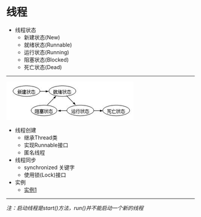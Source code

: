 # 线程
+ 线程状态
  + 新建状态(New)
  + 就绪状态(Runnable)
  + 运行状态(Running)
  + 阻塞状态(Blocked)
  + 死亡状态(Dead)
---
![threadState.png](pictures/threadState.png)
+ 线程创建
  + 继承Thread类
  + 实现Runnable接口
  + 匿名线程
+ 线程同步
  + synchronized 关键字
  + 使用锁(Lock)接口
+ 实例
  + [实例1](ThreadTest1.java)
---
*注：启动线程是start()方法，run()并不能启动一个新的线程*
